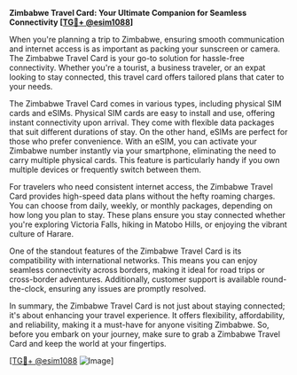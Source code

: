 **Zimbabwe Travel Card: Your Ultimate Companion for Seamless Connectivity [[TG💪+ @esim1088](https://t.me/s/esim1088)]**

When you're planning a trip to Zimbabwe, ensuring smooth communication and internet access is as important as packing your sunscreen or camera. The Zimbabwe Travel Card is your go-to solution for hassle-free connectivity. Whether you're a tourist, a business traveler, or an expat looking to stay connected, this travel card offers tailored plans that cater to your needs.

The Zimbabwe Travel Card comes in various types, including physical SIM cards and eSIMs. Physical SIM cards are easy to install and use, offering instant connectivity upon arrival. They come with flexible data packages that suit different durations of stay. On the other hand, eSIMs are perfect for those who prefer convenience. With an eSIM, you can activate your Zimbabwe number instantly via your smartphone, eliminating the need to carry multiple physical cards. This feature is particularly handy if you own multiple devices or frequently switch between them.

For travelers who need consistent internet access, the Zimbabwe Travel Card provides high-speed data plans without the hefty roaming charges. You can choose from daily, weekly, or monthly packages, depending on how long you plan to stay. These plans ensure you stay connected whether you're exploring Victoria Falls, hiking in Matobo Hills, or enjoying the vibrant culture of Harare.

One of the standout features of the Zimbabwe Travel Card is its compatibility with international networks. This means you can enjoy seamless connectivity across borders, making it ideal for road trips or cross-border adventures. Additionally, customer support is available round-the-clock, ensuring any issues are promptly resolved.

In summary, the Zimbabwe Travel Card is not just about staying connected; it's about enhancing your travel experience. It offers flexibility, affordability, and reliability, making it a must-have for anyone visiting Zimbabwe. So, before you embark on your journey, make sure to grab a Zimbabwe Travel Card and keep the world at your fingertips. 

[[TG💪+ @esim1088](https://t.me/s/esim1088) ![Image](https://i.postimg.cc/Y0z9fWf4/image.png)]